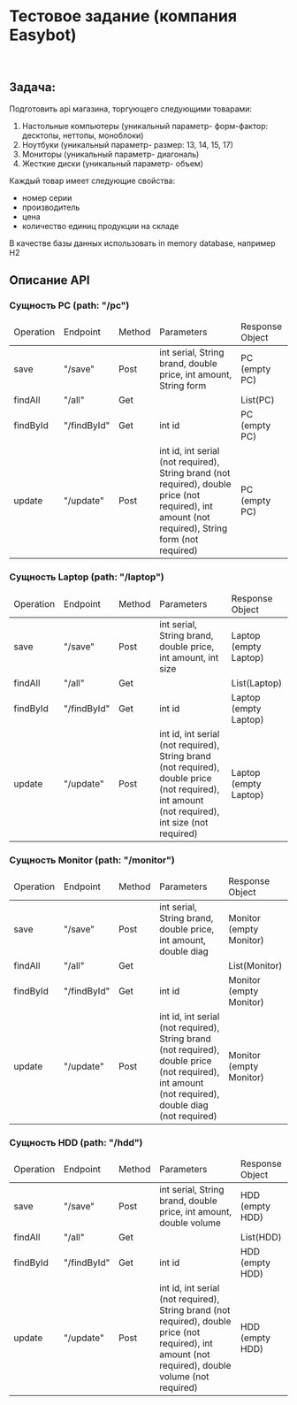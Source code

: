 <h1>
Тестовое задание (компания Easybot)
</h1>
</br>
<h2>
  Задача:
</h2>
<span>Подготовить api магазина, торгующего следующими товарами:</span>
<ol>
  <li>
    Настольные компьютеры (уникальный параметр- форм-фактор: десктопы, неттопы, моноблоки)
  </li>
  <li>
    Ноутбуки (уникальный параметр- размер: 13, 14, 15, 17)
  </li>
  <li>
    Мониторы (уникальный параметр- диагональ)
  </li>
  <li>
    Жесткие диски (уникальный параметр- объем)
  </li>
</ol>
<div>
  <span>Каждый товар имеет следующие свойства:</span>
  <ul>
    <li>
      номер серии
    </li>
    <li>
      производитель
    </li>
    <li>
      цена
    </li>
    <li>
      количество единиц продукции на складе
    </li>
  </ul>
</div>
<span>В качестве базы данных использовать in memory database, например H2</span>

</br>
<h2>Описание API</h2>
<h3>Сущность PC (path: "/pc")</h3>
<table>
  <thead>
    <td>Operation</td>
    <td>Endpoint</td>
    <td>Method</td>
    <td>Parameters</td>
    <td>Response Object</td>
  </thead>
  <tr>
    <td>save</td>
    <td>"/save"</td>
    <td>Post</td>
    <td>int serial, String brand, double price, int amount, String form</td>
    <td>PC (empty PC)</td>
  </tr>
  <tr>
    <td>findAll</td>
    <td>"/all"</td>
    <td>Get</td>
    <td></td>
    <td>List(PC)</td>
  </tr>
  <tr>
    <td>findById</td>
    <td>"/findById"</td>
    <td>Get</td>
    <td>int id</td>
    <td>PC (empty PC)</td>
  </tr>
  <tr>
    <td>update</td>
    <td>"/update"</td>
    <td>Post</td>
    <td>int id, int serial (not required), String brand (not required), double price (not required), int amount (not required), String form (not required)</td>
    <td>PC (empty PC)</td>
  </tr>
</table>

<h3>Сущность Laptop (path: "/laptop")</h3>
<table>
  <thead>
    <td>Operation</td>
    <td>Endpoint</td>
    <td>Method</td>
    <td>Parameters</td>
    <td>Response Object</td>
  </thead>
  <tr>
    <td>save</td>
    <td>"/save"</td>
    <td>Post</td>
    <td>int serial, String brand, double price, int amount, int size</td>
    <td>Laptop (empty Laptop)</td>
  </tr>
  <tr>
    <td>findAll</td>
    <td>"/all"</td>
    <td>Get</td>
    <td></td>
    <td>List(Laptop)</td>
  </tr>
  <tr>
    <td>findById</td>
    <td>"/findById"</td>
    <td>Get</td>
    <td>int id</td>
    <td>Laptop (empty Laptop)</td>
  </tr>
  <tr>
    <td>update</td>
    <td>"/update"</td>
    <td>Post</td>
    <td>int id, int serial (not required), String brand (not required), double price (not required), int amount (not required), int size (not required)</td>
    <td>Laptop (empty Laptop)</td>
  </tr>
</table>

<h3>Сущность Monitor (path: "/monitor")</h3>
<table>
  <thead>
    <td>Operation</td>
    <td>Endpoint</td>
    <td>Method</td>
    <td>Parameters</td>
    <td>Response Object</td>
  </thead>
  <tr>
    <td>save</td>
    <td>"/save"</td>
    <td>Post</td>
    <td>int serial, String brand, double price, int amount, double diag</td>
    <td>Monitor (empty Monitor)</td>
  </tr>
  <tr>
    <td>findAll</td>
    <td>"/all"</td>
    <td>Get</td>
    <td></td>
    <td>List(Monitor)</td>
  </tr>
  <tr>
    <td>findById</td>
    <td>"/findById"</td>
    <td>Get</td>
    <td>int id</td>
    <td>Monitor (empty Monitor)</td>
  </tr>
  <tr>
    <td>update</td>
    <td>"/update"</td>
    <td>Post</td>
    <td>int id, int serial (not required), String brand (not required), double price (not required), int amount (not required), double diag (not required)</td>
    <td>Monitor (empty Monitor)</td>
  </tr>
</table>

<h3>Сущность HDD (path: "/hdd")</h3>
<table>
  <thead>
    <td>Operation</td>
    <td>Endpoint</td>
    <td>Method</td>
    <td>Parameters</td>
    <td>Response Object</td>
  </thead>
  <tr>
    <td>save</td>
    <td>"/save"</td>
    <td>Post</td>
    <td>int serial, String brand, double price, int amount, double volume</td>
    <td>HDD (empty HDD)</td>
  </tr>
  <tr>
    <td>findAll</td>
    <td>"/all"</td>
    <td>Get</td>
    <td></td>
    <td>List(HDD)</td>
  </tr>
  <tr>
    <td>findById</td>
    <td>"/findById"</td>
    <td>Get</td>
    <td>int id</td>
    <td>HDD (empty HDD)</td>
  </tr>
  <tr>
    <td>update</td>
    <td>"/update"</td>
    <td>Post</td>
    <td>int id, int serial (not required), String brand (not required), double price (not required), int amount (not required), double volume (not required)</td>
    <td>HDD (empty HDD)</td>
  </tr>
</table>
